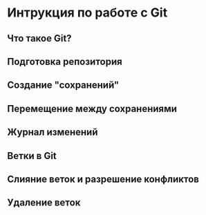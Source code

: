 # Интрукция по работе с Git

## Что такое Git?


## Подготовка репозитория


## Создание "сохранений"


## Перемещение между сохранениями


## Журнал изменений


## Ветки в Git


## Слияние веток и разрешение конфликтов


## Удаление веток